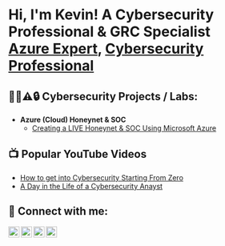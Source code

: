 <h1>Hi, I'm Kevin! A Cybersecurity Professional & GRC Specialist <br/><a href="https://github.com/kevintrevalexander">Azure Expert</a>, <a href="https://www.linkedin.com/in/kevin-t-alexander/">Cybersecurity Professional</a></h1>

<h2>👮🔑⚠️🔒 Cybersecurity Projects / Labs:</h2>

- <b>Azure (Cloud) Honeynet & SOC</b>
  - [Creating a LIVE Honeynet & SOC Using Microsoft Azure](https://github.com/kevintrevalexander/Azure-Honeynet-Cloud-SOC)

<h2>📺 Popular YouTube Videos</h2>

- [How to get into Cybersecurity Starting From Zero](https://www.youtube.com/watch?v=a83ASGn_V_s)
- [A Day in the Life of a Cybersecurity Anayst](https://www.youtube.com/watch?v=uHy3oM7NnoU)

<h2> 🤳 Connect with me:</h2>

[<img align="left" alt="JoshMadakor | YouTube" width="22px" src="https://cdn.jsdelivr.net/npm/simple-icons@v3/icons/youtube.svg" />][youtube]
[<img align="left" alt="JoshMadakor | Twitter" width="22px" src="https://cdn.jsdelivr.net/npm/simple-icons@v3/icons/twitter.svg" />][twitter]
[<img align="left" alt="JoshMadakor | LinkedIn" width="22px" src="https://cdn.jsdelivr.net/npm/simple-icons@v3/icons/linkedin.svg" />][linkedin]
[<img align="left" alt="JoshMadakor | Instagram" width="22px" src="https://cdn.jsdelivr.net/npm/simple-icons@v3/icons/instagram.svg" />][instagram]

[twitter]: https://twitter.com/
[youtube]: https://www.youtube.com/
[instagram]: https://www.instagram.com/klionheart
[linkedin]: https://www.linkedin.com/in/kevin-t-alexander/

